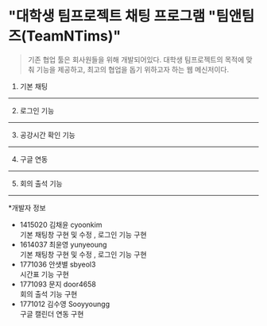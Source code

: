"대학생 팀프로젝트 채팅 프로그램 "팀앤팀즈(TeamNTims)"  
=============

>기존 협업 툴은 회사원들을 위해 개발되어있다. 대학생 팀프로젝트의 목적에 맞춰 기능을 제공하고, 최고의 협업을 돕기 위하고자 하는 웹 메신저이다.

1. 기본 채팅  
----------

2. 로그인 기능  
----------

3. 공강시간 확인 기능  
----------

4. 구글  연동  
----------

5. 회의 출석 기능  
-----------

*개발자 정보 

- 1415020 김채윤 cyoonkim  
기본 채팅창 구현 및 수정 , 로그인 기능 구현  
- 1614037 최윤영 yunyeoung  
기본 채팅창 구현 및 수정 , 로그인 기능 구현  
- 1771036 안샛별 sbyeol3  
시간표 기능 구현  
- 1771093 문지 door4658  
회의 출석 기능 구현  
- 1771012 김수영 Sooyyoungg  
구글 캘린더 연동 구현  
